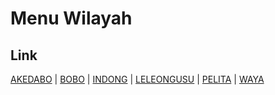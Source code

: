 # Menu Wilayah

## Link

[AKEDABO](https://github.com/gigit-pemilu/pemilu-2024-82-maluku-utara/tree/main/pilpres/hitung-suara/sub/82-maluku-utara/sub/04-halmahera-selatan/sub/20-mandioli-utara/sub/2005-akedabo)
 | 
[BOBO](https://github.com/gigit-pemilu/pemilu-2024-82-maluku-utara/tree/main/pilpres/hitung-suara/sub/82-maluku-utara/sub/04-halmahera-selatan/sub/20-mandioli-utara/sub/2006-bobo)
 | 
[INDONG](https://github.com/gigit-pemilu/pemilu-2024-82-maluku-utara/tree/main/pilpres/hitung-suara/sub/82-maluku-utara/sub/04-halmahera-selatan/sub/20-mandioli-utara/sub/2002-indong)
 | 
[LELEONGUSU](https://github.com/gigit-pemilu/pemilu-2024-82-maluku-utara/tree/main/pilpres/hitung-suara/sub/82-maluku-utara/sub/04-halmahera-selatan/sub/20-mandioli-utara/sub/2004-leleongusu)
 | 
[PELITA](https://github.com/gigit-pemilu/pemilu-2024-82-maluku-utara/tree/main/pilpres/hitung-suara/sub/82-maluku-utara/sub/04-halmahera-selatan/sub/20-mandioli-utara/sub/2001-pelita)
 | 
[WAYA](https://github.com/gigit-pemilu/pemilu-2024-82-maluku-utara/tree/main/pilpres/hitung-suara/sub/82-maluku-utara/sub/04-halmahera-selatan/sub/20-mandioli-utara/sub/2003-waya)

